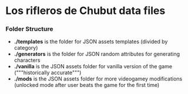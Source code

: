 Los rifleros de Chubut data files
=================================

### Folder Structure

- **./templates** is the folder for JSON assets templates (divided by category)
- **./generators** is the folder for JSON random attributes for generating characters
- **./vanilla** is the JSON assets folder for vanilla version of the game ("""historically accurate""")
- **./mods** is the JSON assets folder for more videogamey modifications (unlocked mode after user beats the game for the first time)
